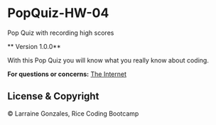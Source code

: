 # PopQuiz-HW-04
Pop Quiz with recording high scores

** Version 1.0.0**

With this Pop Quiz you will know what you really know about coding.


**For questions or concerns:**
[The Internet](https://www.google.com)

## License & Copyright
© Larraine Gonzales, Rice Coding Bootcamp
